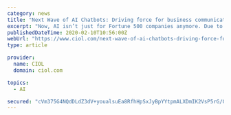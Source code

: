 ```yaml
---
category: news
title: "Next Wave of AI Chatbots: Driving force for business communications"
excerpt: "Now, AI isn’t just for Fortune 500 companies anymore. Due to the innovation in AI over the past few years, small businesses now can leverage AI technology to improve their operations, connect more deeply with their customers and, ultimately, boost their sales. AI is progressing quickly, AI-powered chatbots are now capable of delivering a ..."
publishedDateTime: 2020-02-10T10:56:00Z
webUrl: "https://www.ciol.com/next-wave-of-ai-chatbots-driving-force-for-business-communications/"
type: article

provider:
  name: CIOL
  domain: ciol.com

topics:
  - AI

secured: "cVm375G4NQdDLdZ3dV+youalsuEa8RfhHpSxJyBpYYtpmALXDmIK2VsP5rG/Qg4xX20y+yjCdfkkf5VYqor7vOz/cOYx9HGwSCcQNXml0FQ+RZsyALxIWxGz79UtwcqfT2yI5/+WANHHBJdLUcHzRvS2bJKoXKZIkVr+4yx72i96cVUtLy8uPtqB7T9tKg2NDE10YTFR2mMRS/QxY0t4oypPtDoLIjVB0Q1BcmrHTmFY8AZnWwzLsND/X/N9IgLrXslS8+QmzSmC1QQA703ax9CcYvb/bC9RtW/HVhqQB2cThlZA5gjQY7wDztQ0xBVPsOiDEjt6T3ZJypCeOQRu0/NZyZk8vuMWnLafTFyOkK0iMTjg9LOqpvmJ7RX6iSbjoTamjWG+Axtj8EmsMOfAr6UGsXrVC+tYftlQEGCi8XvaxhbEr65HJu8m1Qt/s0ZoYiOtp7zPLnW557Hfbhv5B+abPTQytjP7EcCvsv7Ymfw=;yv20VFewVVgNZhquFgXRrw=="
---
```


